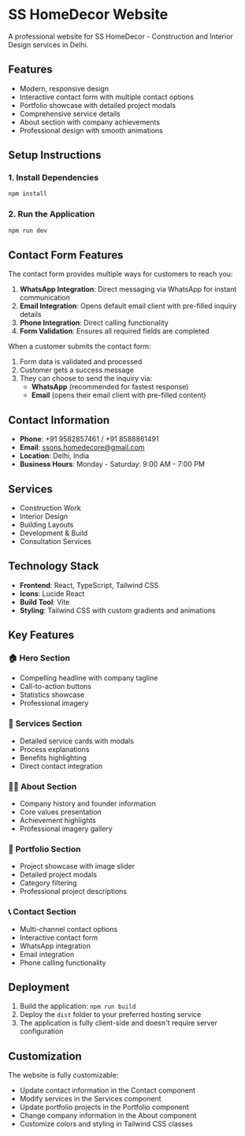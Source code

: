 # SS HomeDecor Website

A professional website for SS HomeDecor - Construction and Interior Design services in Delhi.

## Features

- Modern, responsive design
- Interactive contact form with multiple contact options
- Portfolio showcase with detailed project modals
- Comprehensive service details
- About section with company achievements
- Professional design with smooth animations

## Setup Instructions

### 1. Install Dependencies
```bash
npm install
```

### 2. Run the Application
```bash
npm run dev
```

## Contact Form Features

The contact form provides multiple ways for customers to reach you:

1. **WhatsApp Integration**: Direct messaging via WhatsApp for instant communication
2. **Email Integration**: Opens default email client with pre-filled inquiry details
3. **Phone Integration**: Direct calling functionality
4. **Form Validation**: Ensures all required fields are completed

When a customer submits the contact form:
1. Form data is validated and processed
2. Customer gets a success message
3. They can choose to send the inquiry via:
   - **WhatsApp** (recommended for fastest response)
   - **Email** (opens their email client with pre-filled content)

## Contact Information

- **Phone**: +91 9582857461 / +91 8588861491
- **Email**: ssons.homedecore@gmail.com
- **Location**: Delhi, India
- **Business Hours**: Monday - Saturday: 9:00 AM - 7:00 PM

## Services

- Construction Work
- Interior Design
- Building Layouts
- Development & Build
- Consultation Services

## Technology Stack

- **Frontend**: React, TypeScript, Tailwind CSS
- **Icons**: Lucide React
- **Build Tool**: Vite
- **Styling**: Tailwind CSS with custom gradients and animations

## Key Features

### 🏠 **Hero Section**
- Compelling headline with company tagline
- Call-to-action buttons
- Statistics showcase
- Professional imagery

### 🔧 **Services Section**
- Detailed service cards with modals
- Process explanations
- Benefits highlighting
- Direct contact integration

### 👨‍💼 **About Section**
- Company history and founder information
- Core values presentation
- Achievement highlights
- Professional imagery gallery

### 🎨 **Portfolio Section**
- Project showcase with image slider
- Detailed project modals
- Category filtering
- Professional project descriptions

### 📞 **Contact Section**
- Multi-channel contact options
- Interactive contact form
- WhatsApp integration
- Email integration
- Phone calling functionality

## Deployment

1. Build the application: `npm run build`
2. Deploy the `dist` folder to your preferred hosting service
3. The application is fully client-side and doesn't require server configuration

## Customization

The website is fully customizable:
- Update contact information in the Contact component
- Modify services in the Services component
- Update portfolio projects in the Portfolio component
- Change company information in the About component
- Customize colors and styling in Tailwind CSS classes
